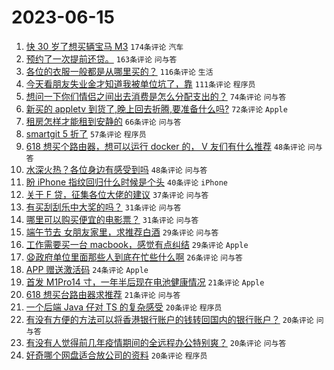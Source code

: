 # 2023-06-15

1. [快 30 岁了想买辆宝马 M3](https://www.v2ex.com/t/948843) `174条评论` `汽车`
1. [预约了一次提前还贷。](https://www.v2ex.com/t/948858) `163条评论` `问与答`
1. [各位的衣服一般都是从哪里买的？](https://www.v2ex.com/t/948922) `116条评论` `生活`
1. [今天看朋友失业金才知道我被单位坑了，靠](https://www.v2ex.com/t/948935) `111条评论` `程序员`
1. [想问一下你们情侣之间出去消费是怎么分配支出的？](https://www.v2ex.com/t/948861) `74条评论` `问与答`
1. [新买的 appletv 到货了,晚上回去折腾,要准备什么吗?](https://www.v2ex.com/t/948887) `72条评论` `Apple`
1. [租房怎样才能租到安静的](https://www.v2ex.com/t/948925) `66条评论` `问与答`
1. [smartgit 5 折了](https://www.v2ex.com/t/948890) `57条评论` `程序员`
1. [618 想买个路由器，想可以运行 docker 的， V 友们有什么推荐](https://www.v2ex.com/t/948852) `48条评论` `问与答`
1. [水深火热？各位身边有感受到吗](https://www.v2ex.com/t/948875) `48条评论` `问与答`
1. [盼 iPhone 指纹回归什么时候是个头](https://www.v2ex.com/t/948990) `40条评论` `iPhone`
1. [关于 F 贷，征集各位大佬的建议](https://www.v2ex.com/t/948948) `37条评论` `问与答`
1. [有买刮刮乐中大奖的吗？](https://www.v2ex.com/t/948949) `31条评论` `问与答`
1. [哪里可以购买便宜的电影票？](https://www.v2ex.com/t/948918) `31条评论` `问与答`
1. [端午节去 女朋友家里，求推荐白酒](https://www.v2ex.com/t/948983) `29条评论` `问与答`
1. [工作需要买一台 macbook，感觉有点纠结](https://www.v2ex.com/t/948848) `29条评论` `Apple`
1. [😧政府单位里面那些人到底在忙些什么啊](https://www.v2ex.com/t/949022) `26条评论` `问与答`
1. [APP 赠送激活码](https://www.v2ex.com/t/948951) `24条评论` `Apple`
1. [首发 M1Pro14 寸，一年半后现在电池健康情况](https://www.v2ex.com/t/948929) `21条评论` `Apple`
1. [618 想买台路由器求推荐](https://www.v2ex.com/t/948845) `21条评论` `问与答`
1. [一个后端 Java 仔对 TS 的复杂感受](https://www.v2ex.com/t/948987) `20条评论` `程序员`
1. [有没有方便的方法可以将香港银行账户的钱转回国内的银行账户？](https://www.v2ex.com/t/948939) `20条评论` `问与答`
1. [有没有人觉得前几年疫情期间的全远程办公特别爽？](https://www.v2ex.com/t/948869) `20条评论` `问与答`
1. [好奇哪个网盘适合放公司的资料](https://www.v2ex.com/t/948857) `20条评论` `程序员`

